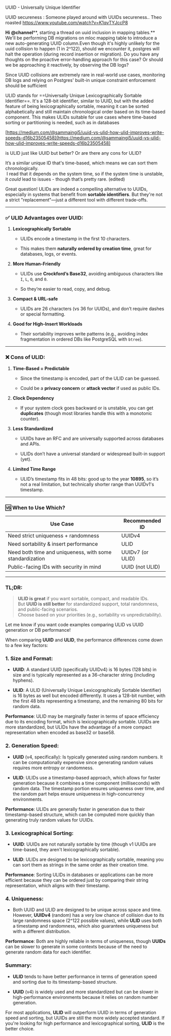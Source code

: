 

UUID - Universally Unique Identifier


UUID secureness :
Someone played around with UUIDs secureness.. Theo roasted 
https://www.youtube.com/watch?v=K1qvTYJccP8




**Hi** **@channel****, starting a thread on uuid inclusion in mapping tables.**  
We'll be performing DB migrations on mloc mapping table to introduce a new auto-generating UUID column.Even though it's highly unlikely for the uuid collision to happen (1 in 2^122), should we encounter it, postgres will halt the operation (during record insertion or migration). Do you have any thoughts on the proactive error-handling approach for this case? Or should we be approaching it reactively, by observing the DB logs?


Since UUID collisions are extremely rare in real-world use cases, monitoring DB logs and relying on Postgres' built-in unique constraint enforcement should be sufficient


ULID stands for ==Universally Unique Lexicographically Sortable Identifier==. It's a 128-bit identifier, similar to UUID, but with the added feature of being lexicographically sortable, meaning it can be sorted alphabetically and still maintain chronological order based on its time-based component. This makes ULIDs suitable for use cases where time-based sorting or partitioning is needed, such as in databases


[https://medium.com/@sammaingi5/uuid-vs-ulid-how-ulid-improves-write-speeds-d16b23505458](https://medium.com/@sammaingi5/uuid-vs-ulid-how-ulid-improves-write-speeds-d16b23505458)

is ULID just like UUID but better? Or are there any cons for ULID?


It’s a similar unique ID that's time-based, which means we can sort them chronologically.  
 I read that it depends on the system time, so if the system time is unstable, it _could_ lead to issues - though that’s pretty rare. (edited)

Great question! ULIDs are indeed a compelling alternative to UUIDs, especially in systems that benefit from **sortable identifiers**. But they're not a strict "replacement"—just a different tool with different trade-offs.

---

### ✅ **ULID Advantages over UUID:**

1. **Lexicographically Sortable**
    
    - ULIDs encode a timestamp in the first 10 characters.
        
    - This makes them **naturally ordered by creation time**, great for databases, logs, or events.
        
2. **More Human-Friendly**
    
    - ULIDs use **Crockford’s Base32**, avoiding ambiguous characters like `I`, `L`, `O`, and `0`.
        
    - So they’re easier to read, copy, and debug.
        
3. **Compact & URL-safe**
    
    - ULIDs are 26 characters (vs 36 for UUIDs), and don’t require dashes or special formatting.
        
4. **Good for High-Insert Workloads**
    
    - Their sortability improves write patterns (e.g., avoiding index fragmentation in ordered DBs like PostgreSQL with `btree`).
        

---

### ❌ **Cons of ULID:**

1. **Time-Based = Predictable**
    
    - Since the timestamp is encoded, part of the ULID can be guessed.
        
    - Could be a **privacy concern** or **attack vector** if used as public IDs.
        
2. **Clock Dependency**
    
    - If your system clock goes backward or is unstable, you can get **duplicates** (though most libraries handle this with a monotonic counter).
        
3. **Less Standardized**
    
    - UUIDs have an RFC and are universally supported across databases and APIs.
        
    - ULIDs don’t have a universal standard or widespread built-in support (yet).
        
4. **Limited Time Range**
    
    - ULID’s timestamp fits in 48 bits: good up to the year **10895**, so it’s not a real limitation, but technically shorter range than UUIDv1's timestamp.
        

---

### 🆚 When to Use Which?

|Use Case|Recommended ID|
|---|---|
|Need strict uniqueness + randomness|UUIDv4|
|Need sortability & insert performance|ULID|
|Need both time and uniqueness, with some standardization|UUIDv7 (or ULID)|
|Public-facing IDs with security in mind|UUID (not ULID)|

---

### TL;DR:

> **ULID is great** if you want sortable, compact, and readable IDs.  
> But **UUID is still better** for standardized support, total randomness, and public-facing scenarios.  
> Choose based on your priorities (e.g., sortability vs unpredictability).

Let me know if you want code examples comparing ULID vs UUID generation or DB performance!


When comparing **UUID** and **ULID**, the performance differences come down to a few key factors:

### 1. **Size and Format**:

- **UUID**: A standard UUID (specifically UUIDv4) is 16 bytes (128 bits) in size and is typically represented as a 36-character string (including hyphens).
    
- **ULID**: A ULID (Universally Unique Lexicographically Sortable Identifier) is 16 bytes as well but encoded differently. It uses a 128-bit number, with the first 48 bits representing a timestamp, and the remaining 80 bits for random data.
    

**Performance**: ULID may be marginally faster in terms of space efficiency due to its encoding format, which is lexicographically sortable. UUIDs are more standardized, but ULIDs have the advantage of a more compact representation when encoded as base32 or base58.

### 2. **Generation Speed**:

- **UUID** (v4, specifically): Is typically generated using random numbers. It can be computationally expensive since generating random values requires more entropy or randomness.
    
- **ULID**: ULIDs use a timestamp-based approach, which allows for faster generation because it combines a time component (milliseconds) with random data. The timestamp portion ensures uniqueness over time, and the random part helps ensure uniqueness in high-concurrency environments.
    

**Performance**: ULIDs are generally faster in generation due to their timestamp-based structure, which can be computed more quickly than generating truly random values for UUIDs.

### 3. **Lexicographical Sorting**:

- **UUID**: UUIDs are not naturally sortable by time (though v1 UUIDs are time-based, they aren't lexicographically sortable).
    
- **ULID**: ULIDs are designed to be lexicographically sortable, meaning you can sort them as strings in the same order as their creation time.
    

**Performance**: Sorting ULIDs in databases or applications can be more efficient because they can be ordered just by comparing their string representation, which aligns with their timestamp.

### 4. **Uniqueness**:

- Both UUID and ULID are designed to be unique across space and time. However, **UUIDv4** (random) has a very low chance of collision due to its large randomness space (2^122 possible values), while **ULID** uses both a timestamp and randomness, which also guarantees uniqueness but with a different distribution.
    

**Performance**: Both are highly reliable in terms of uniqueness, though **UUIDs** can be slower to generate in some contexts because of the need to generate random data for each identifier.

### Summary:

- **ULID** tends to have better performance in terms of generation speed and sorting due to its timestamp-based structure.
    
- **UUID** (v4) is widely used and more standardized but can be slower in high-performance environments because it relies on random number generation.
    

For most applications, **ULID** will outperform UUID in terms of generation speed and sorting, but UUIDs are still the more widely accepted standard. If you're looking for high performance and lexicographical sorting, **ULID** is the better choice.


